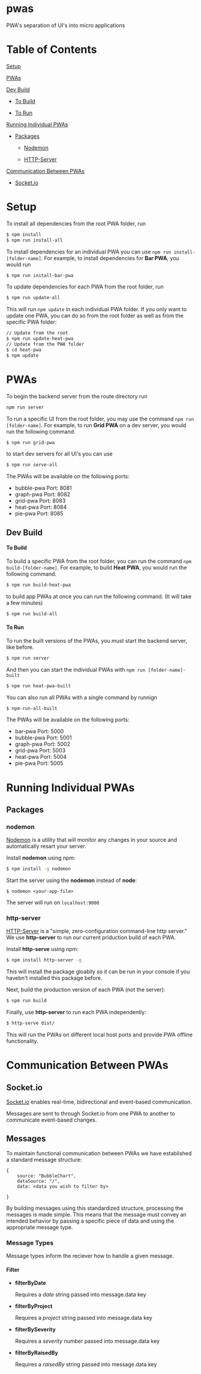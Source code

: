 # pwas

PWA's separation of UI's into micro applications

# Table of Contents

[Setup](https://github.com/EikosPartners/pwas/blob/master/README.md#setup)

[PWAs](https://github.com/EikosPartners/pwas/blob/master/README.md#pwas)

[Dev Build](https://github.com/EikosPartners/pwas/blob/master/README.md#dev-build)

- [To Build](https://github.com/EikosPartners/pwas/blob/master/README.md#to-build)
    
- [To Run](https://github.com/EikosPartners/pwas/blob/master/README.md#to-run)
  
[Running Individual PWAs](https://github.com/EikosPartners/pwas/blob/master/README.md#running-individual-pwas)

- [Packages](https://github.com/EikosPartners/pwas/blob/master/README.md#packages)

    - [Nodemon](https://github.com/EikosPartners/pwas/blob/master/README.md#nodemon)
    
    - [HTTP-Server](https://github.com/EikosPartners/pwas/blob/master/README.md#http-server)
 
[Communication Between PWAs](https://github.com/EikosPartners/pwas/blob/master/README.md#communication-between-pwas)

- [Socket.io](https://github.com/EikosPartners/pwas/blob/master/README.md#socket.io)



# Setup

To install all dependencies from the root PWA folder, run

```bash
$ npm install
$ npm run install-all
```

To install dependencies for an individual PWA you can use `npm run install-[folder-name]`. For example, to install dependencies for **Bar PWA**, you would run

```bash
$ npm run install-bar-pwa
```

To update dependencies for each PWA from the root folder, run

```bash
$ npm run update-all
```
This will run `npm update` in each individual PWA folder. If you only want to update one PWA, you can do so from the root folder as well as from the specific PWA folder:

```bash
// Update from the root
$ npm run update-heat-pwa
// Update from the PWA folder
$ cd heat-pwa
$ npm update
```


# PWAs

To begin the backend server from the route directory run

```bash
npm run server
```

To run a specific UI from the root folder, you may use the command `npm run [folder-name]`. For example, to run **Grid PWA** on a dev server, you would run the following command.

```bash
$ npm run grid-pwa
```

to start dev servers for all UI's you can use

```bash
$ npm run serve-all
```

The PWAs will be available on the following ports:

- bubble-pwa Port: 8081
- graph-pwa Port: 8082
- grid-pwa Port: 8083
- heat-pwa Port: 8084
- pie-pwa Port: 8085

## Dev Build

#### To Build

To build a specific PWA from the root folder, you can run
the command `npm build-[folder-name]`. For example, to build **Heat PWA**, you would run the following command.

```bash
$ npm run build-heat-pwa
```

to build app PWAs at once you can run the following command. (It will take a few minutes)

```bash
$ npm run build-all
```

#### To Run

To run the built versions of the PWAs, you must start the backend server, like before.

```bash
$ npm run server
```

And then you can start the individual PWAs with `npm run [folder-name]-built`

```bash
$ npm run heat-pwa-built
```

You can also run all PWAs with a single command by runnign

```bash
$ npm-run-all-built
```

The PWAs will be available on the following ports:

- bar-pwa Port: 5000
- bubble-pwa Port: 5001
- graph-pwa Port: 5002
- grid-pwa Port: 5003
- heat-pwa Port: 5004
- pie-pwa Port: 5005

# Running Individual PWAs

## Packages

### nodemon

[Nodemon](https://nodemon.io/) is a utility that will monitor any changes in your source and automatically resart your server.

Install **nodemon** using npm:

```bash
$ npm install -g nodemon
```

Start the server using the **nodemon** instead of **node**:

```
$ nodemon <your-app-file>
```

The server will run on `localhost:9000`

### http-server

[HTTP-Server](https://www.npmjs.com/package/http-server) is a "simple, zero-configuration command-line http server." We use **http-server** to run our current priduction build of each PWA.

Install **http-serve** using npm:

```bash
$ npm install http-server -g
```

This will install the package gloablly so it can be run in your console if you havebn't installed this package before.

Next, build the production version of each PWA (not the server):

```bash
$ npm run build
```

Finally, use **http-server** to run each PWA independently:

```bash
$ http-serve dist/
```

This will run the PWAs on different local host ports and provide PWA offline functionality.

# Communication Between PWAs


## Socket.io

[Socket.io](https://socket.io/) enables real-time, bidirectional and event-based communication.

Messages are sent to through Socket.io from one PWA to another to communicate event-based changes.

## Messages 

To maintain functional communication between PWAs we have established a standard message structure:

```
{
    source: "BubbleChart",
    dataSource: "/",
    data: <data you wish to filter by>

}
```
By building messages using this standardized structure, processing the messages is made simple. This means that the message must convey an intended behavior by passing a specific piece of data and using the appropriate message type.

### Message Types

Message types inform the reciever how to handle a given message. 

#### Filter

- **filterByDate**

    Requires a *date* string passed into message.data key

- **filterByProject**

    Requires a *project* string passed into message.data key

- **filterBySeverity**

    Requires a *severity* number passed into message.data key

- **filterByRaisedBy**

    Requires a *raisedBy* string passed into message.data key



